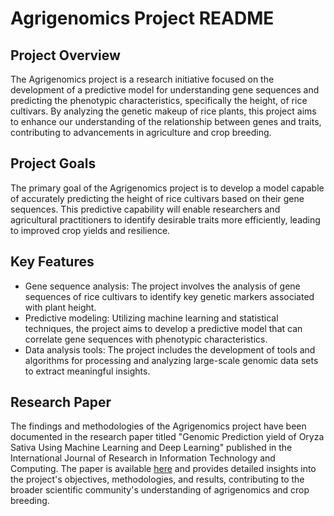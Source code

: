 # Agrigenomics Project README

## Project Overview

The Agrigenomics project is a research initiative focused on the development of a predictive model for understanding gene sequences and predicting the phenotypic characteristics, specifically the height, of rice cultivars. By analyzing the genetic makeup of rice plants, this project aims to enhance our understanding of the relationship between genes and traits, contributing to advancements in agriculture and crop breeding.

## Project Goals

The primary goal of the Agrigenomics project is to develop a model capable of accurately predicting the height of rice cultivars based on their gene sequences. This predictive capability will enable researchers and agricultural practitioners to identify desirable traits more efficiently, leading to improved crop yields and resilience.

## Key Features

- Gene sequence analysis: The project involves the analysis of gene sequences of rice cultivars to identify key genetic markers associated with plant height.
- Predictive modeling: Utilizing machine learning and statistical techniques, the project aims to develop a predictive model that can correlate gene sequences with phenotypic characteristics.
- Data analysis tools: The project includes the development of tools and algorithms for processing and analyzing large-scale genomic data sets to extract meaningful insights.


## Research Paper

The findings and methodologies of the Agrigenomics project have been documented in the research paper titled "Genomic Prediction yield of Oryza Sativa Using Machine Learning and Deep Learning" published in the International Journal of Research in Information Technology and Computing. The paper is available [here](https://ijritcc.org/index.php/ijritcc/article/view/9642) and provides detailed insights into the project's objectives, methodologies, and results, contributing to the broader scientific community's understanding of agrigenomics and crop breeding.
